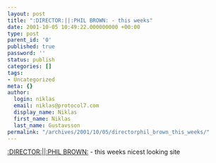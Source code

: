 ```yaml
---
layout: post
title: ":DIRECTOR:||:PHIL BROWN: - this weeks"
date: 2001-10-05 10:49:22.000000000 +00:00
type: post
parent_id: '0'
published: true
password: ''
status: publish
categories: []
tags:
- Uncategorized
meta: {}
author:
  login: niklas
  email: niklas@protocol7.com
  display_name: Niklas
  first_name: Niklas
  last_name: Gustavsson
permalink: "/archives/2001/10/05/directorphil_brown_this_weeks/"
---
```

[:DIRECTOR:||:PHIL BROWN:](http://www.philbrown.bc.ca/) - this weeks nicest looking site

